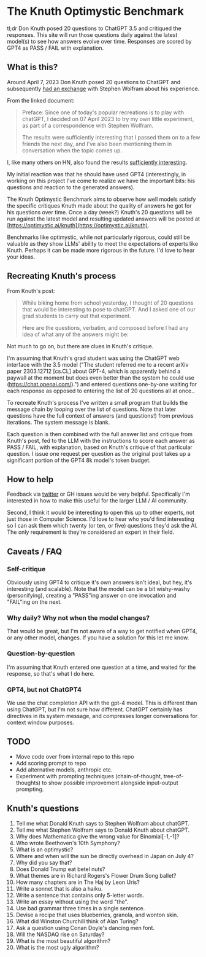 # The Knuth Optimystic Benchmark

tl;dr Don Knuth posed 20 questions to ChatGPT 3.5 and critiqued the responses. This site will run those questions daily against the latest model(s) to see how answers evolve over time. Responses are scored by GPT4 as PASS / FAIL with explanation.

## What is this?

Around April 7, 2023 Don Knuth posed 20 questions to ChatGPT and subsequently [had an exchange](https://cs.stanford.edu/~knuth/chatGPT20.txt) with Stephen Wolfram about his experience.

From the linked document:

> Preface: Since one of today's popular recreations is to play with
> chatGPT, I decided on 07 April 2023 to try my own little experiment,
> as part of a correspondence with Stephen Wolfram.
>
> The results were sufficiently interesting that I passed them on
> to a few friends the next day, and I've also been mentioning them in
> conversation when the topic comes up.

I, like many others on HN, also found the results [sufficiently interesting](https://news.ycombinator.com/item?id=36012360). 

My initial reaction was that he should have used GPT4 (interestingly, in working on this project I've come to realize we have the important bits: his questions and reaction to the generated answers).

The Knuth Optimystic Benchmark aims to observe how well models satisfy the specific critiques Knuth made about the quality of answers he got for his questions over time. Once a day (week?) Knuth's 20 questions will be run against the latest model and resulting updated answers will be posted at [https://optimystic.ai/knuth](https://optimystic.ai/knuth).

Benchmarks like optimystic, while not particularly rigorous, could still be valuable as they show LLMs' ability to meet the expectations of experts like Knuth. Perhaps it can be made more rigorous in the future. I'd love to hear your ideas.


## Recreating Knuth's process

From Knuth's post:

> While biking home from school yesterday, I thought of 20 questions
> that would be interesting to pose to chatGPT. And I asked one of
> our grad students to carry out that experiment.
>
> Here are the questions, verbatim, and composed before I had any
> idea of what any of the answers might be:

Not much to go on, but there are clues in Knuth's critique.

I'm assuming that Knuth's grad student was using the ChatGPT web interface with the 3.5 model ("The student referred me to a recent arXiv paper 2303.12712 [cs.CL] about GPT-4, which is apparently behind a paywall at the moment but does even better than the system he could use (https://chat.openai.com/).") and entered questions one-by-one waiting for each response as opposed to entering the list of 20 questions all at once..

To recreate Knuth's process I've written a small program that builds the message chain by looping over the list of questions. Note that later questions have the full context of answers (and questions!) from previous iterations. The system message is blank.

Each question is then combined with the full answer list and critique from Knuth's post, fed to the LLM with the instructions to score each answer as PASS / FAIL, with explanation, based on Knuth's critique of that particular question. I issue one request per question as the original post takes up a significant portion of the GPT4 8k model's token budget.


## How to help

 Feedback via [twitter](https://twitter.com/heyzk) or GH issues would be very helpful. Specifically I'm interested in how to make this useful for the larger LLM / AI community.

Second, I think it would be interesting to open this up to other experts, not just those in Computer Science. I'd love to hear who you'd find interesting so I can ask them which twenty (or ten, or five) questions they'd ask the AI. The only requirement is they're considered an expert in their field.


## Caveats / FAQ

### Self-critique

Obviously using GPT4 to critique it's own answers isn't ideal, but hey, it's interesting (and scalable). Note that the model can be a bit wishy-washy (personifying), creating a "PASS"ing answer on one invocation and "FAIL"ing on the next.


### Why daily? Why not when the model changes?

That would be great, but I'm not aware of a way to get notified when GPT4, or any other model, changes. If you have a solution for this let me know.


### Question-by-question

I'm assuming that Knuth entered one question at a time, and waited for the response, so that's what I do here.


### GPT4, but not ChatGPT4

We use the chat completion API with the gpt-4 model. This is different than using ChatGPT, but I'm not sure how different. ChatGPT certainly has directives in its system message, and compresses longer conversations for context window purposes.


## TODO

* Move code over from internal repo to this repo
* Add scoring prompt to repo
* Add alternative models, anthropic etc.
* Experiment with prompting techniques (chain-of-thought, tree-of-thoughts) to show possible improvement alongside input-output prompting.


## Knuth's questions

1. Tell me what Donald Knuth says to Stephen Wolfram about chatGPT.
2. Tell me what Stephen Wolfram says to Donald Knuth about chatGPT.
3. Why does Mathematica give the wrong value for Binomial[-1,-1]?
4. Who wrote Beethoven's 10th Symphony?
5. What is an optimystic?
6. Where and when will the sun be directly overhead in Japan on July 4?
7. Why did you say that?
8. Does Donald Trump eat betel nuts?
9. What themes are in Richard Rogers's Flower Drum Song ballet?
10. How many chapters are in The Haj by Leon Uris?
11. Write a sonnet that is also a haiku.
12. Write a sentence that contains only 5-letter words.
13. Write an essay without using the word "the".
14. Use bad grammar three times in a single sentence.
15. Devise a recipe that uses blueberries, granola, and wonton skin.
16. What did Winston Churchill think of Alan Turing?
17. Ask a question using Conan Doyle's dancing men font.
18. Will the NASDAQ rise on Saturday?
19. What is the most beautiful algorithm?
20. What is the most ugly algorithm?
